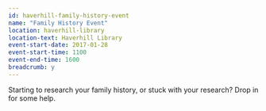```yaml
---
id: haverhill-family-history-event
name: "Family History Event"
location: haverhill-library
location-text: Haverhill Library
event-start-date: 2017-01-28
event-start-time: 1100
event-end-time: 1600
breadcrumb: y
---
```


Starting to research your family history, or stuck with your research? Drop in for some help.
